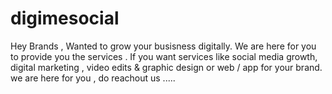 # digimesocial
Hey Brands , Wanted to grow your busisness digitally. We are here for you to provide you the services . If you want services like social media growth, digital marketing , video edits &amp; graphic design or web / app for your brand. we are here for you , do reachout us .....
